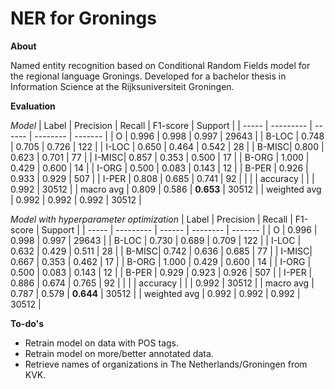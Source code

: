 # NER for Gronings
<b>About</b>

Named entity recognition based on Conditional Random Fields model for the regional language Gronings. Developed for a bachelor thesis in Information Science at the Rijksuniversiteit Groningen.


<b>Evaluation</b>

<i>Model</i>
| Label | Precision | Recall | F1-score | Support |
| ----- | --------- | ------ | -------- | ------- |
| O     | 0.996     | 0.998  | 0.997    | 29643   |
| B-LOC | 0.748     | 0.705  | 0.726    | 122     |
| I-LOC | 0.650     | 0.464  | 0.542    | 28      |
| B-MISC| 0.800     | 0.623  | 0.701    | 77      |
| I-MISC| 0.857     | 0.353  | 0.500    | 17      |
| B-ORG | 1.000     | 0.429  | 0.600    | 14      |
| I-ORG | 0.500     | 0.083  | 0.143    | 12      |
| B-PER | 0.926     | 0.933  | 0.929    | 507     |
| I-PER | 0.808     | 0.685  | 0.741    | 92      |
| |
| accuracy     |    |          | 0.992    | 30512   |
| macro avg    | 0.809 | 0.586 | <b>0.653</b>    | 30512   |
| weighted avg | 0.992 | 0.992 | 0.992    | 30512   |

<i>Model with hyperparameter optimization</i>
| Label | Precision | Recall | F1-score | Support |
| ----- | --------- | ------ | -------- | ------- |
| O     | 0.996     | 0.998  | 0.997    | 29643   |
| B-LOC | 0.730     | 0.689  | 0.709    | 122     |
| I-LOC | 0.632     | 0.429  | 0.511    | 28      |
| B-MISC| 0.742     | 0.636  | 0.685    | 77      |
| I-MISC| 0.667     | 0.353  | 0.462    | 17      |
| B-ORG | 1.000     | 0.429  | 0.600    | 14      |
| I-ORG | 0.500     | 0.083  | 0.143    | 12      |
| B-PER | 0.929     | 0.923  | 0.926    | 507     |
| I-PER | 0.886     | 0.674  | 0.765    | 92      |
| |
| accuracy     |    |          | 0.992    | 30512   |
| macro avg    | 0.787 | 0.579 | <b>0.644</b>    | 30512   |
| weighted avg | 0.992 | 0.992 | 0.992    | 30512   |


<b>To-do's</b>
- Retrain model on data with POS tags.
- Retrain model on more/better annotated data.
- Retrieve names of organizations in The Netherlands/Groningen from KVK.
